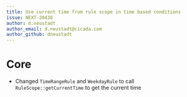 ```yaml
---
title: Use current time from rule scope in time based conditions
issue: NEXT-20438
author: d.neustadt
author_email: d.neustadt@cicada.com
author_github: dneustadt
---
```

# Core
* Changed `TimeRangeRule` and `WeekdayRule` to call `RuleScope::getCurrentTime` to get the current time
